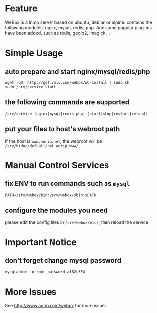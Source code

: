 # Feature

WeBox is a lnmp server based on ubuntu, debian or alpine. contains the following modules: nginx, mysql, redis, php. And some popular plug-ins have been added, such as redis, geoip2, imagick ...

# Simple Usage

## auto prepare and start nginx/mysql/redis/php

```shell
wget -qO- http://get.vmlu.com/webox/wb-install | sudo sh
sudo /srv/service start
```

## the following commands are supported

```shell
/srv/service [nginx|mysql|redis|php] [start|stop|restart|reload]
```

## put your files to host's webroot path

If the host is `www.anrip.net`, the webroot will be `/srv/htdoc/defualt/net.anrip.www/`

# Manual Control Services

## fix ENV to run commands such as `mysql`

```shell
PATH=/srv/webox/bin:/srv/webox/sbin:$PATH
```

## configure the modules you need

please edit the config files in `/srv/webox/etc/`, then reload the service

# Important Notice

## don't forget change mysql password

```shell
mysqladmin -u root password a1B2c3E4
```

# More Issues

See http://www.anrip.com/webox for more issues
